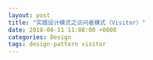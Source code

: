 ```yaml
---
layout: post
title: "实践设计模式之访问者模式（Visitor）"
date: 2018-08-11 11:08:00 +0800
categories: Design
tags: design-pattern visitor
---
```


